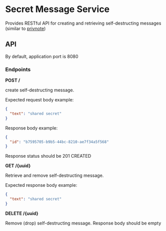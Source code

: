 # Secret Message Service

Provides RESTful API for creating and retrieving self-destructing messages
(similar to [privnote](https://privnote.com/))

## API

By default, application port is 8080

### Endpoints

**POST /**

create self-destructing message.

Expected request body example:
```json
{
  "text": "shared secret"
}
```

Response body example:

```json
{
  "id": "b7595705-b9b5-44bc-8210-ae7f34a5f568"
}
```

Response status should be 201 CREATED

**GET /{uuid}**

Retrieve and remove self-destructing message.

Expected response body example:
```json
{
  "text": "shared secret"
}
```

**DELETE /{uuid}**

Remove (drop) self-destructing message. Response body should be empty
```
